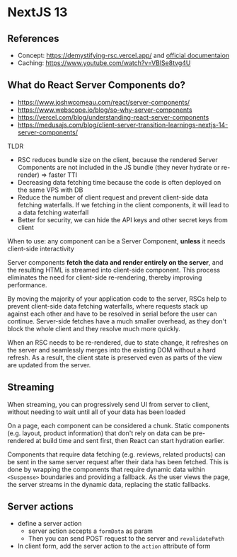 # NextJS 13

## References

- Concept: <https://demystifying-rsc.vercel.app/> and [official documentaion](https://nextjs.org/docs/getting-started/react-essentials)
- Caching: <https://www.youtube.com/watch?v=VBlSe8tvg4U>

## What do React Server Components do?

- <https://www.joshwcomeau.com/react/server-components/>
- <https://www.webscope.io/blog/so-why-server-components>
- <https://vercel.com/blog/understanding-react-server-components>
- <https://medusajs.com/blog/client-server-transition-learnings-nextjs-14-server-components/>

TLDR

- RSC reduces bundle size on the client, because the rendered Server Components are not included in the JS bundle (they never hydrate or re-render) => faster TTI
- Decreasing data fetching time because the code is often deployed on the same VPS with DB
- Reduce the number of client request and prevent client-side data fetching waterfalls. If we fetching in the client components, it will lead to a data fetching waterfall
- Better for security, we can hide the API keys and other secret keys from client

When to use: any component can be a Server Component, **unless** it needs client-side interactivity

Server components **fetch the data and render entirely on the server**, and the resulting HTML is streamed into client-side component. This process eliminates the need for client-side re-rendering, thereby improving performance.

By moving the majority of your application code to the server, RSCs help to prevent client-side data fetching waterfalls, where requests stack up against each other and have to be resolved in serial before the user can continue. Server-side fetches have a much smaller overhead, as they don't block the whole client and they resolve much more quickly.

When an RSC needs to be re-rendered, due to state change, it refreshes on the server and seamlessly merges into the existing DOM without a hard refresh. As a result, the client state is preserved even as parts of the view are updated from the server.

## Streaming

When streaming, you can progressively send UI from server to client, without needing to wait until all of your data has been loaded

On a page, each component can be considered a chunk. Static components (e.g. layout, product information) that don't rely on data can be pre-rendered at build time and sent first, then React can start hydration earlier.

Components that require data fetching (e.g. reviews, related products) can be sent in the same server request after their data has been fetched. This is done by wrapping the components that require dynamic data within `<Suspense>` boundaries and providing a fallback. As the user views the page, the server streams in the dynamic data, replacing the static fallbacks.

## Server actions

- define a server action
  - server action accepts a `formData` as param
  - Then you can send POST request to the server and `revalidatePath`
- In client form, add the server action to the `action` attribute of form
